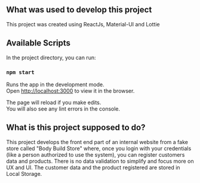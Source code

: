 ## What was used to develop this project

This project was created using ReactJs, Material-UI and Lottie

## Available Scripts

In the project directory, you can run:

### `npm start`

Runs the app in the development mode.\
Open [http://localhost:3000](http://localhost:3000) to view it in the browser.

The page will reload if you make edits.\
You will also see any lint errors in the console.


## What is this project supposed to do?

This project develops the front end part of an internal website from a fake store called "Body Build Store" where,
once you login with your credentials (like a person authorized to use the system), you can register customers data and products. There is no data validation to simplify and focus more on UX and UI. The customer data and the product registered are stored in Local Storage.





